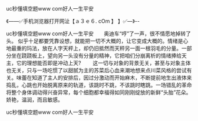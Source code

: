 uc秒懂填空题www com好人一生平安

《——✅手机浏览器打开网沚【ａ３ｅ６. cOm 】 】✅—》--

uc秒懂填空题www com好人一生平安　　奥迪车“哼”了一声，很不情愿地掉转了头。
似乎十足都要凭靠设想，就能把一切不大概的，让它变成大概的。情绪是心地最重的玛法，放在人字天枰上，却仍旧抵然而天秤另一面一根羽毛的分量。一部分坐在跷跷板上，望向另一头没有分量的精神，它把咱们分崩离析的情绪捧给天主，它的理想能否即是冲动上天?
　　这一切与对象的背景无关，甚至与对象主体也无关，只与一场吃惯了以甜腻为主的苏菜后心血来潮地想来点川菜风格的尝试有关。味蕾在知道了主人的安排后，因过分激动而开始麻木，不断提前地生出液体来捣乱，心跳也开始脱离原来的轨道，该跳时不跳，不该跳时瞎跳。一场错乱的革命将整个身体调动得兴奋异常，每个细胞都幸福得如同刚刚绽放的新鲜“头胎”花朵。娇艳，温润，而且敏感。





uc秒懂填空题www com好人一生平安
